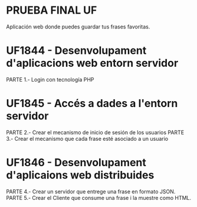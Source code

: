 # PRUEBA FINAL UF

Aplicación web donde puedes guardar tus frases favoritas.

# UF1844 - Desenvolupament d'aplicacions web entorn servidor

PARTE 1.- Login con tecnología PHP

# UF1845 - Accés a dades a l'entorn servidor

PARTE 2.- Crear el mecanismo de inicio de sesión de los usuarios
PARTE 3.- Crear el mecanismo que cada frase esté asociado a un usuario

# UF1846 - Desenvolupament d'aplicaions web distribuides

PARTE 4.- Crear un servidor que entrege una frase en formato JSON.
PARTE 5.- Crear el Cliente que consume una frase i la muestre como HTML.
